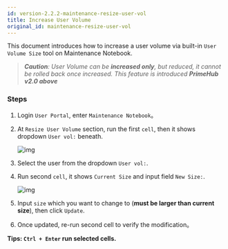 ```yaml
---
id: version-2.2.2-maintenance-resize-user-vol
title: Increase User Volume
original_id: maintenance-resize-user-vol
---
```


This document introduces how to increase a user volume via built-in `User Volume Size` tool on Maintenance Notebook.

>***Caution**: User Volume can be **increased only**, but reduced, it cannot be rolled back once increased. This feature is introduced **PrimeHub v2.0 above***

### Steps

1. Login `User Portal`, enter `Maintenance Notebook`。

2. At `Resize User Volume` section, run the first `cell`, then it shows dropdown `User vol:` beneath.

    ![img](assets/dropdown_user_list.png)

3. Select the user from the dropdown `User vol:`.

4. Run second `cell`, it shows `Current Size` and input field `New Size:`.

    ![img](assets/enlarge_user_vol.png)

5. Input `size` which you want to change to (**must be larger than current size**), then click `Update`.

6. Once updated, re-run second cell to verify the modification。

**Tips: `Ctrl + Enter` run selected cells.**
